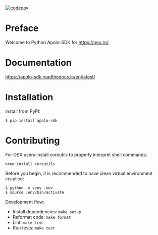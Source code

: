 [![codecov](https://codecov.io/gh/neuro-inc/platform-client-python/branch/master/graph/badge.svg)](https://codecov.io/gh/neuro-inc/platform-client-python)

# Preface

Welcome to Python Apolo-SDK for https://neu.ro/.

# Documentation

https://apolo-sdk.readthedocs.io/en/latest/

# Installation


Install from PyPI:

```shell
$ pip install apolo-sdk
```

# Contributing

For OSX users install coreutils to properly interpret shell commands:

```
brew install coreutils
```

Before you begin, it is recommended to have clean virtual environment installed:

```shell
$ python -m venv .env
$ source .env/bin/activate
```

Development flow:

* Install dependencies: `make setup`
* Reformat code: `make format`
* Lint: `make lint`
* Run tests: `make test`
